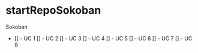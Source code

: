 # startRepoSokoban
Sokoban
- [] - UC 1
[] - UC 2
[] - UC 3
[] - UC 4
[] - UC 5
[] - UC 6
[] - UC 7
[] - UC 8

